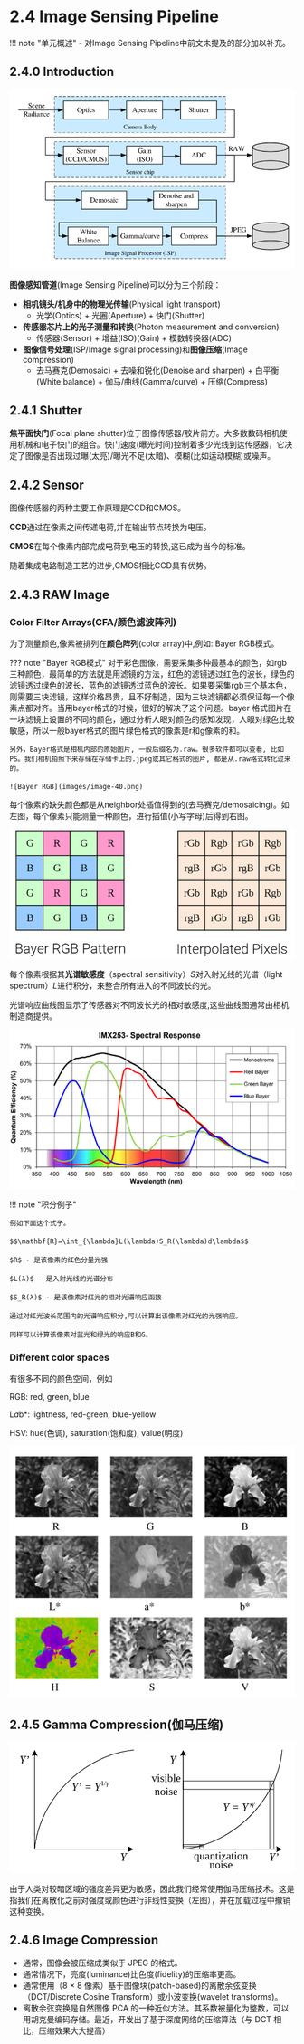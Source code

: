 # 2.4 Image Sensing Pipeline

!!! note "单元概述"
    - 对Image Sensing Pipeline中前文未提及的部分加以补充。

## 2.4.0 Introduction

![Image Sensing Pipeline](images/image-38.png)

**图像感知管道**(Image Sensing Pipeline)可以分为三个阶段：

- **相机镜头/机身中的物理光传输**(Physical light transport)
    - 光学(Optics) + 光圈(Aperture) + 快门(Shutter)
- **传感器芯片上的光子测量和转换**(Photon measurement and conversion)
    - 传感器(Sensor) + 增益(ISO)(Gain) + 模数转换器(ADC)
- **图像信号处理**(ISP/Image signal processing)和**图像压缩**(Image compression)
    - 去马赛克(Demosaic) + 去噪和锐化(Denoise and sharpen) + 白平衡(White balance) + 伽马/曲线(Gamma/curve) + 压缩(Compress)

## 2.4.1 Shutter

**焦平面快门**(Focal plane shutter)位于图像传感器/胶片前方。大多数数码相机使用机械和电子快门的组合。快门速度(曝光时间)控制着多少光线到达传感器，它决定了图像是否出现过曝(太亮)/曝光不足(太暗)、模糊(比如运动模糊)或噪声。

## 2.4.2 Sensor

图像传感器的两种主要工作原理是CCD和CMOS。

**CCD**通过在像素之间传递电荷,并在输出节点转换为电压。

**CMOS**在每个像素内部完成电荷到电压的转换,这已成为当今的标准。

随着集成电路制造工艺的进步,CMOS相比CCD具有优势。

## 2.4.3 RAW Image

### Color Filter Arrays(CFA/颜色滤波阵列)

为了测量颜色,像素被排列在**颜色阵列**(color array)中,例如: Bayer RGB模式。

??? note "Bayer RGB模式"
    对于彩色图像，需要采集多种最基本的颜色，如rgb三种颜色，最简单的方法就是用滤镜的方法，红色的滤镜透过红色的波长，绿色的滤镜透过绿色的波长，蓝色的滤镜透过蓝色的波长。如果要采集rgb三个基本色，则需要三块滤镜，这样价格昂贵，且不好制造，因为三块滤镜都必须保证每一个像素点都对齐。当用bayer格式的时候，很好的解决了这个问题。bayer 格式图片在一块滤镜上设置的不同的颜色，通过分析人眼对颜色的感知发现，人眼对绿色比较敏感，所以一般bayer格式的图片绿色格式的像素是r和g像素的和。

    另外，Bayer格式是相机内部的原始图片, 一般后缀名为.raw。很多软件都可以查看, 比如PS。我们相机拍照下来存储在存储卡上的.jpeg或其它格式的图片, 都是从.raw格式转化过来的。

    ![Bayer RGB](images/image-40.png)

每个像素的缺失颜色都是从neighbor处插值得到的(去马赛克/demosaicing)。如左图，每个像素只能测量一种颜色，进行插值(小写字母)后得到右图。

![Bayer RGB](images/image-39.png)

每个像素根据其**光谱敏感度**（spectral sensitivity）$S$对入射光线的光谱（light spectrum）$L$进行积分，来整合所有进入的不同波长的光。

光谱响应曲线图显示了传感器对不同波长光的相对敏感度,这些曲线图通常由相机制造商提供。

![光谱敏感度](images/image-40.png)

!!! note "积分例子"

    例如下面这个式子。

    $$\mathbf{R}=\int_{\lambda}L(\lambda)S_R(\lambda)d\lambda$$

    $R$ - 是该像素的红色分量光强

    $L(λ)$ - 是入射光线的光谱分布

    $S_R(λ)$ - 是该像素对红光的相对光谱响应函数

    通过对红光波长范围内的光谱响应积分,可以计算出该像素对红光的光强响应。
    
    同样可以计算该像素对蓝光和绿光的响应B和G。

### Different color spaces

有很多不同的颜色空间，例如

RGB: red, green, blue

L*a*b*: lightness, red-green, blue-yellow

HSV: hue(色调), saturation(饱和度), value(明度)

![color spaces](images/image-41.png)

## 2.4.5 Gamma Compression(伽马压缩)

![Gamma Compression](images/image-42.png)

由于人类对较暗区域的强度差异更为敏感，因此我们经常使用伽马压缩技术。这是指我们在离散化之前对强度或颜色进行非线性变换（左图），并在加载过程中撤销这种变换。

## 2.4.6 Image Compression

- 通常，图像会被压缩成类似于 JPEG 的格式。
- 通常情况下，亮度(luminance)比色度(fidelity)的压缩率更高。
- 通常使用（8 × 8 像素）基于图像块(patch-based)的离散余弦变换（DCT/Discrete Cosine Transform）或小波变换(wavelet transforms)。
- 离散余弦变换是自然图像 PCA 的一种近似方法。其系数被量化为整数，可以用胡克曼编码存储。最近，开发出了基于深度网络的压缩算法（与 DCT 相比，压缩效果大大提高）
